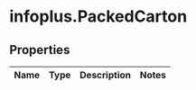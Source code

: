 # infoplus.PackedCarton

## Properties
Name | Type | Description | Notes
------------ | ------------- | ------------- | -------------


